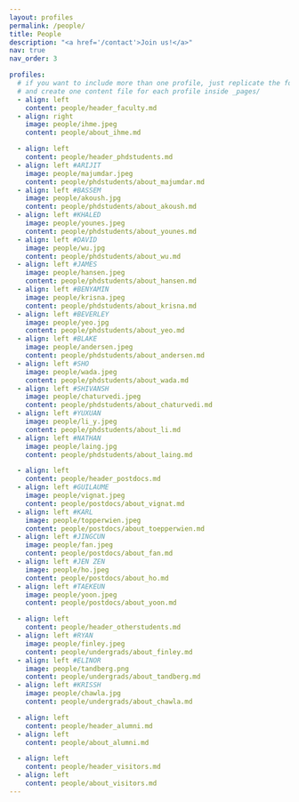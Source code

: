 ```yaml
---
layout: profiles
permalink: /people/
title: People
description: "<a href='/contact'>Join us!</a>"
nav: true
nav_order: 3

profiles:
  # if you want to include more than one profile, just replicate the following block
  # and create one content file for each profile inside _pages/
  - align: left
    content: people/header_faculty.md
  - align: right
    image: people/ihme.jpeg
    content: people/about_ihme.md

  - align: left
    content: people/header_phdstudents.md
  - align: left #ARIJIT
    image: people/majumdar.jpeg
    content: people/phdstudents/about_majumdar.md
  - align: left #BASSEM
    image: people/akoush.jpg
    content: people/phdstudents/about_akoush.md
  - align: left #KHALED
    image: people/younes.jpeg
    content: people/phdstudents/about_younes.md
  - align: left #DAVID
    image: people/wu.jpg
    content: people/phdstudents/about_wu.md
  - align: left #JAMES
    image: people/hansen.jpeg
    content: people/phdstudents/about_hansen.md
  - align: left #BENYAMIN
    image: people/krisna.jpeg
    content: people/phdstudents/about_krisna.md
  - align: left #BEVERLEY
    image: people/yeo.jpg
    content: people/phdstudents/about_yeo.md
  - align: left #BLAKE
    image: people/andersen.jpeg
    content: people/phdstudents/about_andersen.md
  - align: left #SHO
    image: people/wada.jpeg
    content: people/phdstudents/about_wada.md
  - align: left #SHIVANSH
    image: people/chaturvedi.jpeg
    content: people/phdstudents/about_chaturvedi.md
  - align: left #YUXUAN
    image: people/li_y.jpeg
    content: people/phdstudents/about_li.md
  - align: left #NATHAN
    image: people/laing.jpg
    content: people/phdstudents/about_laing.md

  - align: left
    content: people/header_postdocs.md
  - align: left #GUILAUME
    image: people/vignat.jpeg
    content: people/postdocs/about_vignat.md
  - align: left #KARL
    image: people/topperwien.jpeg
    content: people/postdocs/about_toepperwien.md
  - align: left #JINGCUN
    image: people/fan.jpeg
    content: people/postdocs/about_fan.md
  - align: left #JEN ZEN
    image: people/ho.jpeg
    content: people/postdocs/about_ho.md
  - align: left #TAEKEUN
    image: people/yoon.jpeg
    content: people/postdocs/about_yoon.md

  - align: left
    content: people/header_otherstudents.md
  - align: left #RYAN
    image: people/finley.jpeg
    content: people/undergrads/about_finley.md
  - align: left #ELINOR
    image: people/tandberg.png
    content: people/undergrads/about_tandberg.md
  - align: left #KRISSH
    image: people/chawla.jpg
    content: people/undergrads/about_chawla.md

  - align: left
    content: people/header_alumni.md
  - align: left
    content: people/about_alumni.md

  - align: left
    content: people/header_visitors.md
  - align: left
    content: people/about_visitors.md
---
```

